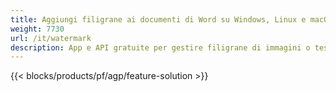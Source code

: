 ```yaml
---
title: Aggiungi filigrane ai documenti di Word su Windows, Linux e macOS 
weight: 7730
url: /it/watermark
description: App e API gratuite per gestire filigrane di immagini o testo su file DOC, DOCX e ODT
---
```


{{< blocks/products/pf/agp/feature-solution >}} 

